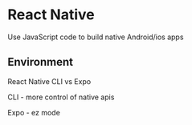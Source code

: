 # React Native

Use JavaScript code to build native Android/ios apps

## Environment

React Native CLI vs Expo

CLI - more control of native apis

Expo - ez mode



